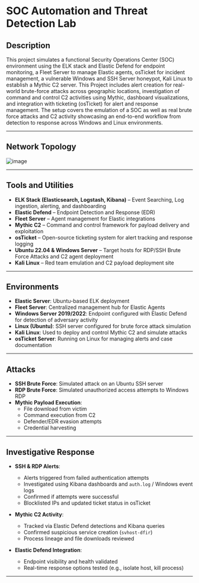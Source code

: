 # SOC Automation and Threat Detection Lab

## Description

This project simulates a functional Security Operations Center (SOC) environment using the ELK stack and Elastic Defend for endpoint monitoring, a Fleet Server to manage Elastic agents, osTicket for incident management, a vulnerable Windows and SSH Server honeypot, Kali Linux to establish a Mythic C2 server. This Project includes alert creation for real-world brute-force attacks across geographic locations, investigation of command and control C2 activities using Mythic, dashboard visualizations, and integration with ticketing (osTicket) for alert and response management. The setup covers the emulation of a SOC as well as real brute force attacks and C2 activity showcasing an end-to-end workflow from detection to response across Windows and Linux environments.

---

## Network Topology
![image](https://github.com/user-attachments/assets/4fd0714f-ea61-4d26-9ecd-f8cb354aea3f)

---

## Tools and Utilities

- **ELK Stack (Elasticsearch, Logstash, Kibana)** – Event Searching, Log ingestion, alerting, and dashboarding  
- **Elastic Defend** – Endpoint Detection and Response (EDR)  
- **Fleet Server** – Agent management for Elastic integrations   
- **Mythic C2** – Command and control framework for payload delivery and exploitation  
- **osTicket** – Open-source ticketing system for alert tracking and response logging  
- **Ubuntu 22.04 & Windows Server** – Target hosts for RDP/SSH Brute Force Attacks and C2 agent deployment
- **Kali Linux** – Red team emulation and C2 payload deployment site  

---

## Environments

- **Elastic Server**: Ubuntu-based ELK deployment
- **Fleet Server**: Centralized management hub for Elastic Agents  
- **Windows Server 2019/2022**: Endpoint configured with Elastic Defend for detection of adversary activity  
- **Linux (Ubuntu)**: SSH server configured for brute force attack simulation  
- **Kali Linux**: Used to deploy and control Mythic C2 and simulate attacks  
- **osTicket Server**: Running on Linux for managing alerts and case documentation  

---

## Attacks

- **SSH Brute Force**: Simulated attack on an Ubuntu SSH server  
- **RDP Brute Force**: Simulated unauthorized access attempts to Windows RDP  
- **Mythic Payload Execution**:
  - File download from victim  
  - Command execution from C2  
  - Defender/EDR evasion attempts  
  - Credential harvesting  


---

## Investigative Response

- **SSH & RDP Alerts**:
  - Alerts triggered from failed authentication attempts  
  - Investigated using Kibana dashboards and `auth.log` / Windows event logs  
  - Confirmed if attempts were successful  
  - Blocklisted IPs and updated ticket status in osTicket  

- **Mythic C2 Activity**:
  - Tracked via Elastic Defend detections and Kibana queries  
  - Confirmed suspicious service creation (`svhost-dfir`)  
  - Process lineage and file downloads reviewed  


- **Elastic Defend Integration**:
  - Endpoint visibility and health validated  
  - Real-time response options tested (e.g., isolate host, kill process)  

---



